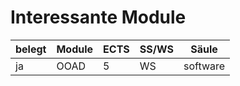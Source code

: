 # Interessante Module


belegt|Module | ECTS | SS/WS | S&auml;ule 
------|-------|------|-------|-----------|
ja|OOAD|5|WS|software


